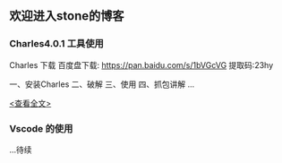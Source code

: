 ## 欢迎进入stone的博客


### Charles4.0.1 工具使用


Charles 下载
百度盘下载: https://pan.baidu.com/s/1bVGcVG
提取码:23hy
 
一、安装Charles
二、破解
三、使用
四、抓包讲解
...

[<查看全文>](www.baidu.com)


### Vscode 的使用
...待续

